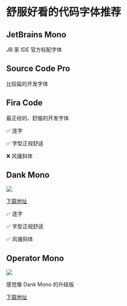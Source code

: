 # 舒服好看的代码字体推荐

## JetBrains Mono

JB 家 IDE 官方标配字体

## Source Code Pro

比较扁的开发字体

## Fira Code

最正经的、舒服的开发字体

✅ 连字

✅ 字型正规舒适

❌ 风骚斜体

## Dank Mono

![](https://cdn.nlark.com/yuque/0/2023/png/12613522/1691556444319-888d5529-c587-4a79-ae51-03331d366bca.png)

[下载地址](https://github.com/cancng/fonts/blob/master/DankMono.zip)

✅ 连字

✅ 字型正规舒适

✅ 风骚斜体

## Operator Mono

![](https://cdn.nlark.com/yuque/0/2023/png/12613522/1691556690747-6c5d60b9-74a5-4dbd-b86d-5eee69b18784.png)

感觉像 Dank Mono 的升级版

[下载地址](https://github.com/keyding/Operator-Mono/tree/master)